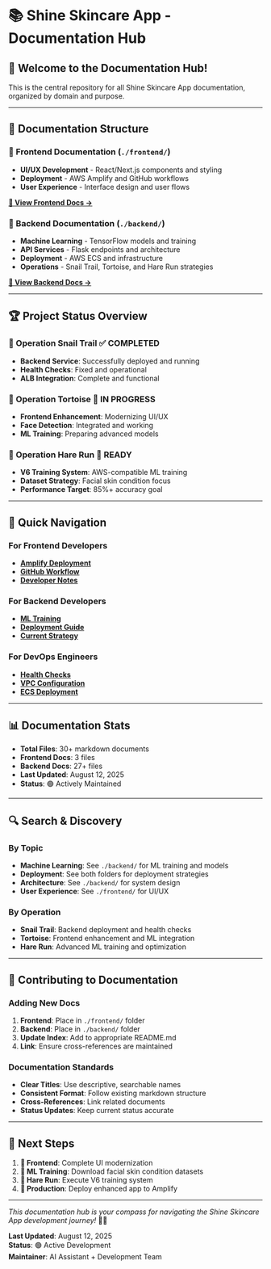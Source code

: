 # 📚 Shine Skincare App - Documentation Hub

## 🎯 **Welcome to the Documentation Hub!**

This is the central repository for all Shine Skincare App documentation, organized by domain and purpose.

---

## 📁 **Documentation Structure**

### **🎨 Frontend Documentation** (`./frontend/`)
- **UI/UX Development** - React/Next.js components and styling
- **Deployment** - AWS Amplify and GitHub workflows
- **User Experience** - Interface design and user flows

**[📖 View Frontend Docs →](./frontend/)**

### **🚀 Backend Documentation** (`./backend/`)
- **Machine Learning** - TensorFlow models and training
- **API Services** - Flask endpoints and architecture
- **Deployment** - AWS ECS and infrastructure
- **Operations** - Snail Trail, Tortoise, and Hare Run strategies

**[📖 View Backend Docs →](./backend/)**

---

## 🏆 **Project Status Overview**

### **🐌 Operation Snail Trail** ✅ **COMPLETED**
- **Backend Service**: Successfully deployed and running
- **Health Checks**: Fixed and operational
- **ALB Integration**: Complete and functional

### **🐢 Operation Tortoise** 🔄 **IN PROGRESS**
- **Frontend Enhancement**: Modernizing UI/UX
- **Face Detection**: Integrated and working
- **ML Training**: Preparing advanced models

### **🐇 Operation Hare Run** 🚀 **READY**
- **V6 Training System**: AWS-compatible ML training
- **Dataset Strategy**: Facial skin condition focus
- **Performance Target**: 85%+ accuracy goal

---

## 🚀 **Quick Navigation**

### **For Frontend Developers**
- **[Amplify Deployment](./frontend/AMPLIFY_DEPLOYMENT_CHECKLIST.md)**
- **[GitHub Workflow](./frontend/GITHUB_PUSH_CHECKLIST.md)**
- **[Developer Notes](./frontend/Note%20to%20the%20Shine%20Skincare%20App%20Developer%20(1).md)**

### **For Backend Developers**
- **[ML Training](./backend/OPERATION_HARE_RUN.md)**
- **[Deployment Guide](./backend/DEPLOYMENTDOC.md)**
- **[Current Strategy](./backend/OPERATION_TORTOISE_WISDOM.md)**

### **For DevOps Engineers**
- **[Health Checks](./backend/HEALTH_CHECK_FIX_SUMMARY.md)**
- **[VPC Configuration](./backend/VPC%20Public%20IP%20Assignment%20Issue.md)**
- **[ECS Deployment](./backend/HYBRID_DEPLOYMENT_STRATEGY.md)**

---

## 📊 **Documentation Stats**

- **Total Files**: 30+ markdown documents
- **Frontend Docs**: 3 files
- **Backend Docs**: 27+ files
- **Last Updated**: August 12, 2025
- **Status**: 🟢 Actively Maintained

---

## 🔍 **Search & Discovery**

### **By Topic**
- **Machine Learning**: See `./backend/` for ML training and models
- **Deployment**: See both folders for deployment strategies
- **Architecture**: See `./backend/` for system design
- **User Experience**: See `./frontend/` for UI/UX

### **By Operation**
- **Snail Trail**: Backend deployment and health checks
- **Tortoise**: Frontend enhancement and ML integration
- **Hare Run**: Advanced ML training and optimization

---

## 📝 **Contributing to Documentation**

### **Adding New Docs**
1. **Frontend**: Place in `./frontend/` folder
2. **Backend**: Place in `./backend/` folder
3. **Update Index**: Add to appropriate README.md
4. **Link**: Ensure cross-references are maintained

### **Documentation Standards**
- **Clear Titles**: Use descriptive, searchable names
- **Consistent Format**: Follow existing markdown structure
- **Cross-References**: Link related documents
- **Status Updates**: Keep current status accurate

---

## 🎯 **Next Steps**

1. **🎨 Frontend**: Complete UI modernization
2. **🧠 ML Training**: Download facial skin condition datasets
3. **🚀 Hare Run**: Execute V6 training system
4. **📱 Production**: Deploy enhanced app to Amplify

---

*This documentation hub is your compass for navigating the Shine Skincare App development journey!* 🧭✨

**Last Updated**: August 12, 2025  
**Status**: 🟢 Active Development  
**Maintainer**: AI Assistant + Development Team
